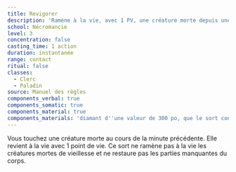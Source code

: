 ```yaml
---
title: Revigorer
description: 'Ramène à la vie, avec 1 PV, une créature morte depuis une minute.'
school: Nécromancie
level: 3
concentration: false
casting_time: 1 action
duration: instantanée
range: contact
ritual: false
classes:
  - Clerc
  - Paladin
source: Manuel des règles
components_verbal: true
components_somatic: true
components_material: true
components_materials: 'diamant d''une valeur de 300 po, que le sort consume'
---
```

Vous touchez une créature morte au cours de la minute précédente. Elle revient à la vie avec 1 point de vie. Ce sort ne ramène pas à la vie les créatures mortes de vieillesse et ne restaure pas les parties manquantes du corps.
